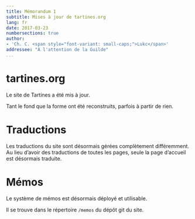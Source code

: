 ```yaml
---
title: Mémorandum 1
subtitle: Mises à jour de tartines.org
lang: fr
date: 2017-03-23
numbersections: true
author:
- 'Ch. C. <span style="font-variant: small-caps;">Lukc</span>'
addressee: "À l'attention de la Guilde"
...
```


# tartines.org

Le site de Tartines a été mis à jour.

Tant le fond que la forme ont été reconstruits, parfois à partir de rien.

# Traductions

Les traductions du site sont désormais gérées complètement différemment.
Au lieu d’avoir des traductions de toutes les pages, seule la page d’accueil est désormais traduite.

# Mémos

Le système de mémos est désormais déployé et utilisable.

Il se trouve dans le répertoire `/memos` du dépôt git du site.

